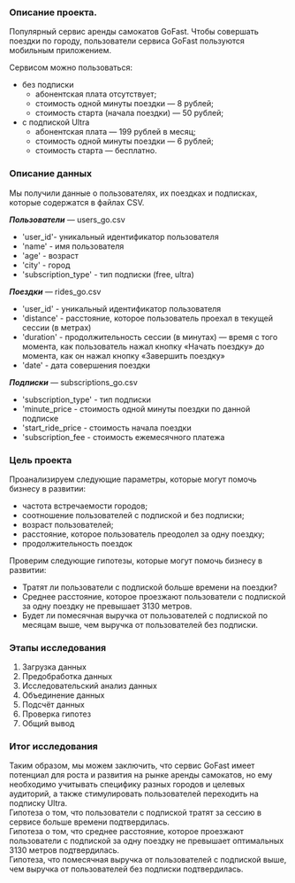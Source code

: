 ### Описание проекта.

Популярный сервис аренды самокатов GoFast. Чтобы совершать поездки по городу, пользователи сервиса GoFast пользуются мобильным приложением.

Сервисом можно пользоваться:
- без подписки
    - абонентская плата отсутствует;
    - стоимость одной минуты поездки — 8 рублей;
    - стоимость старта (начала поездки) — 50 рублей;
- с подпиской Ultra
    - абонентская плата — 199 рублей в месяц;
    - стоимость одной минуты поездки — 6 рублей;
    - стоимость старта — бесплатно.

### Описание данных
Мы получили данные о пользователях, их поездках и подписках, которые содержатся в файлах CSV.

***Пользователи*** — users_go.csv
- 'user_id'- уникальный идентификатор пользователя
- 'name' - имя пользователя
- 'age' - возраст
- 'city' - город
- 'subscription_type' - тип подписки (free, ultra)

***Поездки*** — rides_go.csv
- 'user_id' - уникальный идентификатор пользователя
- 'distance' - расстояние, которое пользователь проехал в текущей сессии (в метрах)
- 'duration' - продолжительность сессии (в минутах) — время с того момента, как пользователь нажал кнопку «Начать поездку» до момента, как он нажал кнопку «Завершить поездку»
- 'date' - дата совершения поездки

***Подписки*** — subscriptions_go.csv
- 'subscription_type' - тип подписки
- 'minute_price	- стоимость одной минуты поездки по данной подписке
- 'start_ride_price	- стоимость начала поездки
- 'subscription_fee	- стоимость ежемесячного платежа

### Цель проекта
Проанализируем следующие параметры, которые могут помочь бизнесу в развитии:

- частота встречаемости городов;
- соотношение пользователей с подпиской и без подписки;
- возраст пользователей;
- расстояние, которое пользователь преодолел за одну поездку;
- продолжительность поездок

Проверим следующие гипотезы, которые могут помочь бизнесу в развитии:

- Тратят ли пользователи с подпиской больше времени на поездки?
- Среднее расстояние, которое проезжают пользователи с подпиской за одну поездку не превышает 3130 метров.
- Будет ли помесячная выручка от пользователей с подпиской по месяцам выше, чем выручка от пользователей без подписки.

### Этапы исследования
1. Загрузка данных
2. Предобработка данных
3. Исследовательский анализ данных
4. Объединение данных 
5. Подсчёт данных
6. Проверка гипотез
7. Общий вывод

### Итог исследования
Таким образом, мы можем заключить, что сервис GoFast имеет потенциал для роста и развития на рынке аренды самокатов, но ему необходимо учитывать специфику разных городов и целевых аудиторий, а также стимулировать пользователей переходить на подписку Ultra.  
Гипотеза о том, что пользователи с подпиской тратят за сессию в сервисе больше времени подтвердилась.  
Гипотеза о том, что среднее расстояние, которое проезжают пользователи с подпиской за одну поездку не превышает оптимальных 3130 метров подтвердилась.  
Гипотеза, что помесячная выручка от пользователей с подпиской выше, чем выручка от пользователей без подписки подтвердилась.